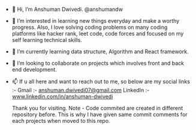 - 👋 Hi, I’m Anshuman Dwivedi. @anshumandw
- 👀 I’m interested in learning new things everyday and make a worthy progress. Also, I love solving coding problems on many coding platforms like hacker rank, leet code, code forces and focused on my self learning technical skills.
- 🌱 I’m currently learning data structure, Algorithm and React framework.
- 💞️ I’m looking to collaborate on projects which involves front and back end development. 
- 📫 If u all here and want to reach out to me, so below are my social links :-
    Gmail :- anshuman.dwivedi07@gmail.com
    LinkedIn :- www.linkedin.com/in/anshuman-dwivedi
    
    Thank you for visiting.
  Note - Code commited are created in different repository before. This is why I have given same commit comments for each projects when moved to this repo.
<!---
anshumandw/anshumandw is a ✨ special ✨ repository because its `README.md` (this file) appears on your GitHub profile.
You can click the Preview link to take a look at your changes.
--->
